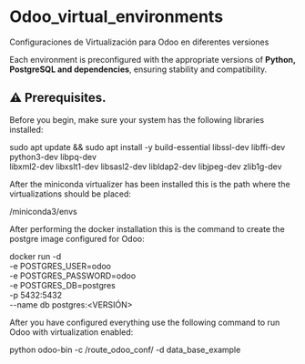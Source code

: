 # Odoo_virtual_environments
Configuraciones de Virtualización para Odoo en diferentes versiones

Each environment is preconfigured with the appropriate versions of **Python, PostgreSQL and dependencies**, ensuring stability and compatibility.

## ⚠ **Prerequisites**.
Before you begin, make sure your system has the following libraries installed:

sudo apt update && sudo apt install -y build-essential libssl-dev libffi-dev python3-dev libpq-dev \
    libxml2-dev libxslt1-dev libsasl2-dev libldap2-dev libjpeg-dev zlib1g-dev

After the miniconda virtualizer has been installed this is the path where the virtualizations should be placed:

/miniconda3/envs

After performing the docker installation this is the command to create the postgre image configured for Odoo:

docker run -d \
  -e POSTGRES_USER=odoo \
  -e POSTGRES_PASSWORD=odoo \
  -e POSTGRES_DB=postgres \
  -p 5432:5432 \
  --name db postgres:<VERSIÓN>

After you have configured everything use the following command to run Odoo with virtualization enabled:

python odoo-bin -c /route_odoo_conf/ -d data_base_example
